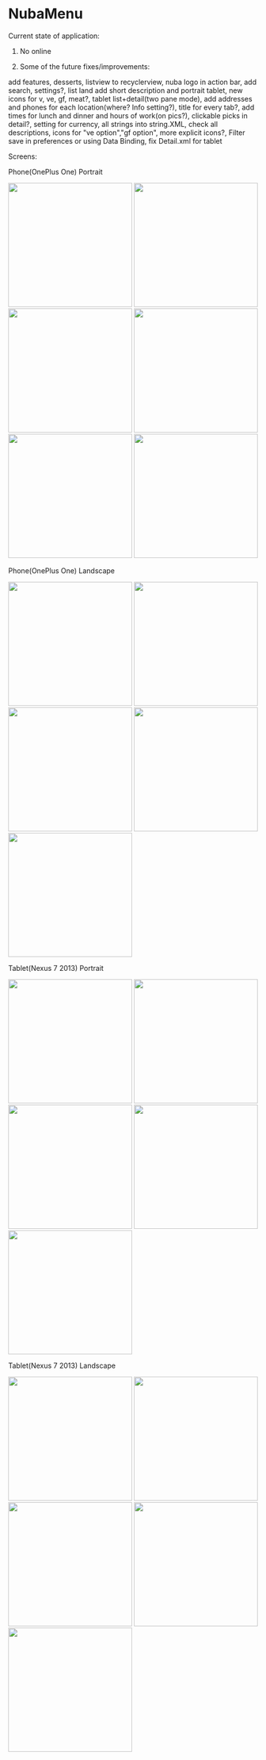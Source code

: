 # NubaMenu
Current state of application:

1. No online

2. Some of the future fixes/improvements:

add features, desserts, listview to recyclerview, nuba logo in action bar, add search, settings?, list land add short description and portrait tablet, new icons for v, ve, gf, meat?, tablet list+detail(two pane mode), add addresses and phones for each location(where? Info setting?), title for every tab?, add times for lunch and dinner and hours of work(on pics?), clickable picks in detail?, setting for currency, all strings into string.XML, check all descriptions, icons for "ve option","gf option", more explicit icons?,
Filter save in preferences or using Data Binding, fix Detail.xml for tablet

Screens:

Phone(OnePlus One) Portrait

<img src="http://i.imgur.com/vSUdhUK.jpg" height="250">
<img src="http://i.imgur.com/uoldzeE.jpg" height="250">
<img src="http://i.imgur.com/PbTr9gx.png" height="250">
<img src="http://i.imgur.com/MoSDG6k.png" height="250">
<img src="http://i.imgur.com/QoRsLnk.png" height="250">
<img src="http://i.imgur.com/FdttZuL.jpg" height="250">

Phone(OnePlus One) Landscape

<img src="http://i.imgur.com/zeZNjd1.jpg" width="250">
<img src="http://i.imgur.com/duDj8OD.jpg" width="250">
<img src="http://i.imgur.com/zf1HPsK.png" width="250">
<img src="http://i.imgur.com/hvTfx5T.png" width="250">
<img src="http://i.imgur.com/3EEM7ht.png" width="250">

Tablet(Nexus 7 2013) Portrait

<img src="http://i.imgur.com/oungg0m.jpg" height="250">
<img src="http://i.imgur.com/xSzYLlE.jpg" height="250">
<img src="http://i.imgur.com/SvhZudx.png" height="250">
<img src="http://i.imgur.com/Q8eySs4.png" height="250">
<img src="http://i.imgur.com/9wsCdTc.png" height="250">

Tablet(Nexus 7 2013) Landscape

<img src="http://i.imgur.com/uC80aqM.jpg" width="250">
<img src="http://i.imgur.com/sJCnBsg.jpg" width="250">
<img src="http://i.imgur.com/VPsb3gl.png" width="250">
<img src="http://i.imgur.com/ZPJdBPM.png" width="250">
<img src="http://i.imgur.com/KnOZmqB.png" width="250">

